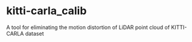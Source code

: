 # kitti-carla_calib
A tool for eliminating the motion distortion of LiDAR point cloud of KITTI-CARLA dataset
